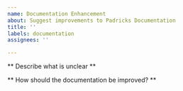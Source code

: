 ```yaml
---
name: Documentation Enhancement
about: Suggest improvements to Padricks Documentation
title: ''
labels: documentation
assignees: ''

---
```


** Describe what is unclear **

** How should the documentation be improved? **
